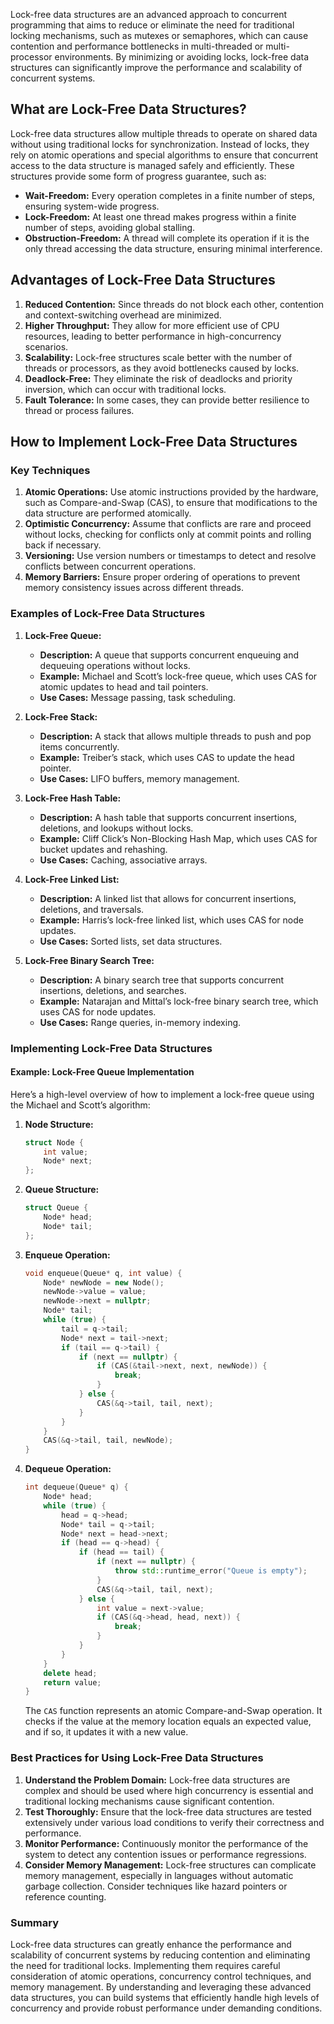 Lock-free data structures are an advanced approach to concurrent programming that aims to reduce or eliminate the need for traditional locking mechanisms, such as mutexes or semaphores, which can cause contention and performance bottlenecks in multi-threaded or multi-processor environments. By minimizing or avoiding locks, lock-free data structures can significantly improve the performance and scalability of concurrent systems.

## What are Lock-Free Data Structures?

Lock-free data structures allow multiple threads to operate on shared data without using traditional locks for synchronization. Instead of locks, they rely on atomic operations and special algorithms to ensure that concurrent access to the data structure is managed safely and efficiently. These structures provide some form of progress guarantee, such as:
- **Wait-Freedom:** Every operation completes in a finite number of steps, ensuring system-wide progress.
- **Lock-Freedom:** At least one thread makes progress within a finite number of steps, avoiding global stalling.
- **Obstruction-Freedom:** A thread will complete its operation if it is the only thread accessing the data structure, ensuring minimal interference.

## Advantages of Lock-Free Data Structures

1. **Reduced Contention:** Since threads do not block each other, contention and context-switching overhead are minimized.
2. **Higher Throughput:** They allow for more efficient use of CPU resources, leading to better performance in high-concurrency scenarios.
3. **Scalability:** Lock-free structures scale better with the number of threads or processors, as they avoid bottlenecks caused by locks.
4. **Deadlock-Free:** They eliminate the risk of deadlocks and priority inversion, which can occur with traditional locks.
5. **Fault Tolerance:** In some cases, they can provide better resilience to thread or process failures.

## How to Implement Lock-Free Data Structures

### Key Techniques

1. **Atomic Operations:** Use atomic instructions provided by the hardware, such as Compare-and-Swap (CAS), to ensure that modifications to the data structure are performed atomically.
2. **Optimistic Concurrency:** Assume that conflicts are rare and proceed without locks, checking for conflicts only at commit points and rolling back if necessary.
3. **Versioning:** Use version numbers or timestamps to detect and resolve conflicts between concurrent operations.
4. **Memory Barriers:** Ensure proper ordering of operations to prevent memory consistency issues across different threads.

### Examples of Lock-Free Data Structures

1. **Lock-Free Queue:**
   - **Description:** A queue that supports concurrent enqueuing and dequeuing operations without locks.
   - **Example:** Michael and Scott’s lock-free queue, which uses CAS for atomic updates to head and tail pointers.
   - **Use Cases:** Message passing, task scheduling.

2. **Lock-Free Stack:**
   - **Description:** A stack that allows multiple threads to push and pop items concurrently.
   - **Example:** Treiber’s stack, which uses CAS to update the head pointer.
   - **Use Cases:** LIFO buffers, memory management.

3. **Lock-Free Hash Table:**
   - **Description:** A hash table that supports concurrent insertions, deletions, and lookups without locks.
   - **Example:** Cliff Click’s Non-Blocking Hash Map, which uses CAS for bucket updates and rehashing.
   - **Use Cases:** Caching, associative arrays.

4. **Lock-Free Linked List:**
   - **Description:** A linked list that allows for concurrent insertions, deletions, and traversals.
   - **Example:** Harris’s lock-free linked list, which uses CAS for node updates.
   - **Use Cases:** Sorted lists, set data structures.

5. **Lock-Free Binary Search Tree:**
   - **Description:** A binary search tree that supports concurrent insertions, deletions, and searches.
   - **Example:** Natarajan and Mittal’s lock-free binary search tree, which uses CAS for node updates.
   - **Use Cases:** Range queries, in-memory indexing.

### Implementing Lock-Free Data Structures

#### Example: Lock-Free Queue Implementation

Here’s a high-level overview of how to implement a lock-free queue using the Michael and Scott’s algorithm:

1. **Node Structure:**
   ```cpp
   struct Node {
       int value;
       Node* next;
   };
   ```

2. **Queue Structure:**
   ```cpp
   struct Queue {
       Node* head;
       Node* tail;
   };
   ```

3. **Enqueue Operation:**
   ```cpp
   void enqueue(Queue* q, int value) {
       Node* newNode = new Node();
       newNode->value = value;
       newNode->next = nullptr;
       Node* tail;
       while (true) {
           tail = q->tail;
           Node* next = tail->next;
           if (tail == q->tail) {
               if (next == nullptr) {
                   if (CAS(&tail->next, next, newNode)) {
                       break;
                   }
               } else {
                   CAS(&q->tail, tail, next);
               }
           }
       }
       CAS(&q->tail, tail, newNode);
   }
   ```

4. **Dequeue Operation:**
   ```cpp
   int dequeue(Queue* q) {
       Node* head;
       while (true) {
           head = q->head;
           Node* tail = q->tail;
           Node* next = head->next;
           if (head == q->head) {
               if (head == tail) {
                   if (next == nullptr) {
                       throw std::runtime_error("Queue is empty");
                   }
                   CAS(&q->tail, tail, next);
               } else {
                   int value = next->value;
                   if (CAS(&q->head, head, next)) {
                       break;
                   }
               }
           }
       }
       delete head;
       return value;
   }
   ```

   The `CAS` function represents an atomic Compare-and-Swap operation. It checks if the value at the memory location equals an expected value, and if so, it updates it with a new value.

### Best Practices for Using Lock-Free Data Structures

1. **Understand the Problem Domain:** Lock-free data structures are complex and should be used where high concurrency is essential and traditional locking mechanisms cause significant contention.
2. **Test Thoroughly:** Ensure that the lock-free data structures are tested extensively under various load conditions to verify their correctness and performance.
3. **Monitor Performance:** Continuously monitor the performance of the system to detect any contention issues or performance regressions.
4. **Consider Memory Management:** Lock-free structures can complicate memory management, especially in languages without automatic garbage collection. Consider techniques like hazard pointers or reference counting.

### Summary

Lock-free data structures can greatly enhance the performance and scalability of concurrent systems by reducing contention and eliminating the need for traditional locks. Implementing them requires careful consideration of atomic operations, concurrency control techniques, and memory management. By understanding and leveraging these advanced data structures, you can build systems that efficiently handle high levels of concurrency and provide robust performance under demanding conditions.